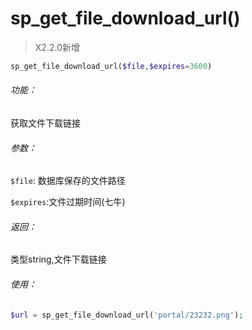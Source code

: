 # sp_get_file_download_url()

> X2.2.0新增

```php
sp_get_file_download_url($file,$expires=3600)
```

###### 功能：
获取文件下载链接

###### 参数：
`$file`: 数据库保存的文件路径

`$expires`:文件过期时间(七牛)

###### 返回：

类型string,文件下载链接

###### 使用：

```php
$url = sp_get_file_download_url('portal/23232.png');
```






